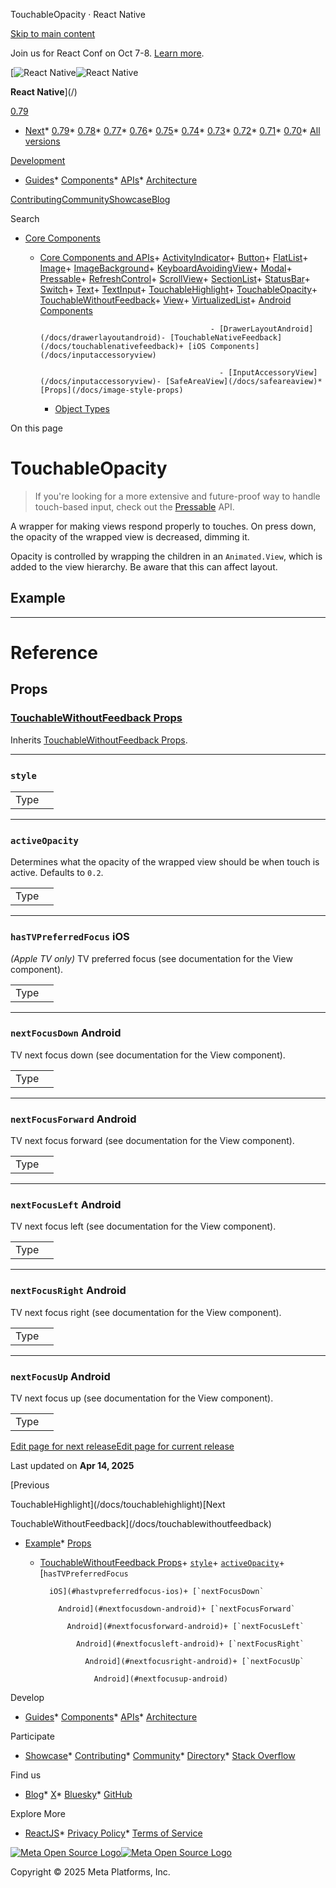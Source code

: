 TouchableOpacity · React Native

[Skip to main content](#__docusaurus_skipToContent_fallback)

Join us for React Conf on Oct 7-8. [Learn more](https://conf.react.dev).

[![React Native](/img/header_logo.svg)![React Native](/img/header_logo.svg)

**React Native**](/)

[0.79](/docs/touchableopacity)

* [Next](/docs/next/touchableopacity)* [0.79](/docs/touchableopacity)* [0.78](/docs/0.78/touchableopacity)* [0.77](/docs/0.77/touchableopacity)* [0.76](/docs/0.76/touchableopacity)* [0.75](/docs/0.75/touchableopacity)* [0.74](/docs/0.74/touchableopacity)* [0.73](/docs/0.73/touchableopacity)* [0.72](/docs/0.72/touchableopacity)* [0.71](/docs/0.71/touchableopacity)* [0.70](/docs/0.70/touchableopacity)* [All versions](/versions)

[Development](#)

* [Guides](/docs/getting-started)* [Components](/docs/components-and-apis)* [APIs](/docs/accessibilityinfo)* [Architecture](/architecture/overview)

[Contributing](/contributing/overview)[Community](/community/overview)[Showcase](/showcase)[Blog](/blog)

Search

* [Core Components](/docs/components-and-apis)

  + [Core Components and APIs](/docs/components-and-apis)+ [ActivityIndicator](/docs/activityindicator)+ [Button](/docs/button)+ [FlatList](/docs/flatlist)+ [Image](/docs/image)+ [ImageBackground](/docs/imagebackground)+ [KeyboardAvoidingView](/docs/keyboardavoidingview)+ [Modal](/docs/modal)+ [Pressable](/docs/pressable)+ [RefreshControl](/docs/refreshcontrol)+ [ScrollView](/docs/scrollview)+ [SectionList](/docs/sectionlist)+ [StatusBar](/docs/statusbar)+ [Switch](/docs/switch)+ [Text](/docs/text)+ [TextInput](/docs/textinput)+ [TouchableHighlight](/docs/touchablehighlight)+ [TouchableOpacity](/docs/touchableopacity)+ [TouchableWithoutFeedback](/docs/touchablewithoutfeedback)+ [View](/docs/view)+ [VirtualizedList](/docs/virtualizedlist)+ [Android Components](/docs/drawerlayoutandroid)

                                              - [DrawerLayoutAndroid](/docs/drawerlayoutandroid)- [TouchableNativeFeedback](/docs/touchablenativefeedback)+ [iOS Components](/docs/inputaccessoryview)

                                                - [InputAccessoryView](/docs/inputaccessoryview)- [SafeAreaView](/docs/safeareaview)* [Props](/docs/image-style-props)

    * [Object Types](/docs/boxshadowvalue)

On this page

TouchableOpacity
================

> If you're looking for a more extensive and future-proof way to handle touch-based input, check out the [Pressable](/docs/pressable) API.

A wrapper for making views respond properly to touches. On press down, the opacity of the wrapped view is decreased, dimming it.

Opacity is controlled by wrapping the children in an `Animated.View`, which is added to the view hierarchy. Be aware that this can affect layout.

Example[​](#example "Direct link to Example")
---------------------------------------------

---

Reference
=========

Props[​](#props "Direct link to Props")
---------------------------------------

### [TouchableWithoutFeedback Props](/docs/touchablewithoutfeedback#props)[​](#touchablewithoutfeedback-props "Direct link to touchablewithoutfeedback-props")

Inherits [TouchableWithoutFeedback Props](/docs/touchablewithoutfeedback#props).

---

### `style`[​](#style "Direct link to style")

|  |  |
| --- | --- |
| Type|  | | --- | | [View.style](/docs/view-style-props) | |

---

### `activeOpacity`[​](#activeopacity "Direct link to activeopacity")

Determines what the opacity of the wrapped view should be when touch is active. Defaults to `0.2`.

|  |  |
| --- | --- |
| Type|  | | --- | | number | |

---

### `hasTVPreferredFocus` iOS [​](#hastvpreferredfocus-ios "Direct link to hastvpreferredfocus-ios")

*(Apple TV only)* TV preferred focus (see documentation for the View component).

|  |  |
| --- | --- |
| Type|  | | --- | | bool | |

---

### `nextFocusDown` Android [​](#nextfocusdown-android "Direct link to nextfocusdown-android")

TV next focus down (see documentation for the View component).

|  |  |
| --- | --- |
| Type|  | | --- | | number | |

---

### `nextFocusForward` Android [​](#nextfocusforward-android "Direct link to nextfocusforward-android")

TV next focus forward (see documentation for the View component).

|  |  |
| --- | --- |
| Type|  | | --- | | number | |

---

### `nextFocusLeft` Android [​](#nextfocusleft-android "Direct link to nextfocusleft-android")

TV next focus left (see documentation for the View component).

|  |  |
| --- | --- |
| Type|  | | --- | | number | |

---

### `nextFocusRight` Android [​](#nextfocusright-android "Direct link to nextfocusright-android")

TV next focus right (see documentation for the View component).

|  |  |
| --- | --- |
| Type|  | | --- | | number | |

---

### `nextFocusUp` Android [​](#nextfocusup-android "Direct link to nextfocusup-android")

TV next focus up (see documentation for the View component).

|  |  |
| --- | --- |
| Type|  | | --- | | number | |

[Edit page for next release](https://github.com/facebook/react-native-website/edit/main/docs/touchableopacity.md)[Edit page for current release](https://github.com/facebook/react-native-website/edit/main/website/versioned_docs/version-0.79/touchableopacity.md)

Last updated on **Apr 14, 2025**

[Previous

TouchableHighlight](/docs/touchablehighlight)[Next

TouchableWithoutFeedback](/docs/touchablewithoutfeedback)

* [Example](#example)* [Props](#props)
    + [TouchableWithoutFeedback Props](#touchablewithoutfeedback-props)+ [`style`](#style)+ [`activeOpacity`](#activeopacity)+ [`hasTVPreferredFocus`

            iOS](#hastvpreferredfocus-ios)+ [`nextFocusDown`

              Android](#nextfocusdown-android)+ [`nextFocusForward`

                Android](#nextfocusforward-android)+ [`nextFocusLeft`

                  Android](#nextfocusleft-android)+ [`nextFocusRight`

                    Android](#nextfocusright-android)+ [`nextFocusUp`

                      Android](#nextfocusup-android)

Develop

* [Guides](/docs/getting-started)* [Components](/docs/components-and-apis)* [APIs](/docs/accessibilityinfo)* [Architecture](/architecture/overview)

Participate

* [Showcase](/showcase)* [Contributing](/contributing/overview)* [Community](/community/overview)* [Directory](https://reactnative.directory/)* [Stack Overflow](https://stackoverflow.com/questions/tagged/react-native)

Find us

* [Blog](/blog)* [X](https://x.com/reactnative)* [Bluesky](https://bsky.app/profile/reactnative.dev)* [GitHub](https://github.com/facebook/react-native)

Explore More

* [ReactJS](https://react.dev/)* [Privacy Policy](https://opensource.fb.com/legal/privacy/)* [Terms of Service](https://opensource.fb.com/legal/terms/)

[![Meta Open Source Logo](/img/oss_logo.svg)![Meta Open Source Logo](/img/oss_logo.svg)](https://opensource.fb.com/)

Copyright © 2025 Meta Platforms, Inc.